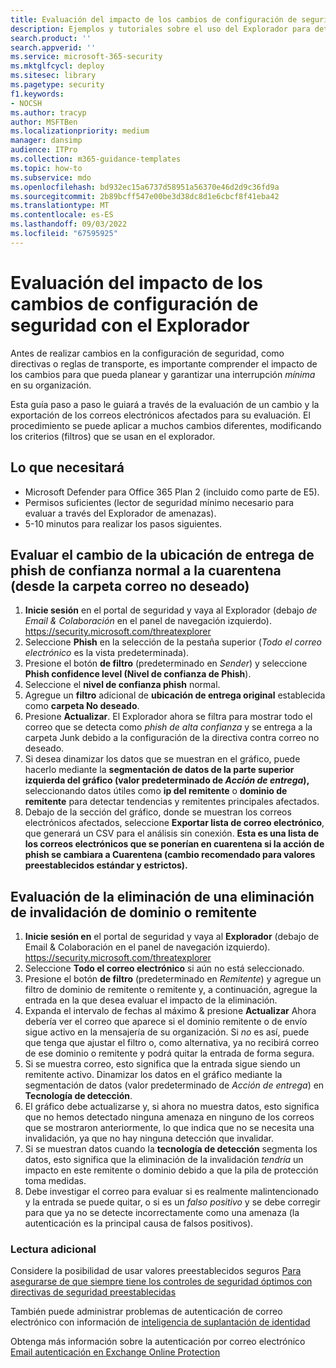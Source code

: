 ```yaml
---
title: Evaluación del impacto de los cambios de configuración de seguridad con el Explorador
description: Ejemplos y tutoriales sobre el uso del Explorador para determinar el impacto de un cambio de control de seguridad (configuración) en Microsoft Defender para Office 365
search.product: ''
search.appverid: ''
ms.service: microsoft-365-security
ms.mktglfcycl: deploy
ms.sitesec: library
ms.pagetype: security
f1.keywords:
- NOCSH
ms.author: tracyp
author: MSFTBen
ms.localizationpriority: medium
manager: dansimp
audience: ITPro
ms.collection: m365-guidance-templates
ms.topic: how-to
ms.subservice: mdo
ms.openlocfilehash: bd932ec15a6737d58951a56370e46d2d9c36fd9a
ms.sourcegitcommit: 2b89bcff547e00be3d38dc8d1e6cbcf8f41eba42
ms.translationtype: MT
ms.contentlocale: es-ES
ms.lasthandoff: 09/03/2022
ms.locfileid: "67595925"
---
```

# <a name="assess-the-impact-of-security-configuration-changes-with-explorer"></a>Evaluación del impacto de los cambios de configuración de seguridad con el Explorador

Antes de realizar cambios en la configuración de seguridad, como directivas o reglas de transporte, es importante comprender el impacto de los cambios para que pueda planear y garantizar una interrupción *mínima* en su organización.

Esta guía paso a paso le guiará a través de la evaluación de un cambio y la exportación de los correos electrónicos afectados para su evaluación. El procedimiento se puede aplicar a muchos cambios diferentes, modificando los criterios (filtros) que se usan en el explorador.

## <a name="what-youll-need"></a>Lo que necesitará

- Microsoft Defender para Office 365 Plan 2 (incluido como parte de E5).
- Permisos suficientes (lector de seguridad mínimo necesario para evaluar a través del Explorador de amenazas).
- 5-10 minutos para realizar los pasos siguientes.

## <a name="assess-changing-normal-confidence-phish-delivery-location-to-quarantine-from-the-junk-email-folder"></a>Evaluar el cambio de la ubicación de entrega de phish de confianza normal a la cuarentena (desde la carpeta correo no deseado)

1. **Inicie sesión** en el portal de seguridad y vaya al Explorador (debajo *de Email & Colaboración* en el panel de navegación izquierdo). <https://security.microsoft.com/threatexplorer>
1. Seleccione **Phish** en la selección de la pestaña superior (*Todo el correo electrónico* es la vista predeterminada).
1. Presione el botón **de filtro** (predeterminado en *Sender*) y seleccione **Phish confidence level (Nivel de confianza de Phish**).
1. Seleccione el **nivel de confianza phish** normal.
1. Agregue un **filtro** adicional de **ubicación de entrega original** establecida como **carpeta No deseado**.
1. Presione **Actualizar**. El Explorador ahora se filtra para mostrar todo el correo que se detecta como *phish de alta confianza* y se entrega a la carpeta Junk debido a la configuración de la directiva contra correo no deseado.
1. Si desea dinamizar los datos que se muestran en el gráfico, puede hacerlo mediante la **segmentación de datos de la parte superior izquierda del gráfico (valor predeterminado de *Acción de entrega*),** seleccionando datos útiles como **ip del remitente** o **dominio de remitente** para detectar tendencias y remitentes principales afectados.
1. Debajo de la sección del gráfico, donde se muestran los correos electrónicos afectados, seleccione **Exportar lista de correo electrónico**, que generará un CSV para el análisis sin conexión. **Esta es una lista de los correos electrónicos que se ponerían en cuarentena si la acción de phish se cambiara a Cuarentena (cambio recomendado para valores preestablecidos estándar y estrictos).**

## <a name="assess-removing-a-sender--domain-override-removal"></a>Evaluación de la eliminación de una eliminación de invalidación de dominio o remitente

1. **Inicie sesión en** el portal de seguridad y vaya al **Explorador** (debajo de Email & Colaboración en el panel de navegación izquierdo). <https://security.microsoft.com/threatexplorer>
1. Seleccione **Todo el correo electrónico** si aún no está seleccionado.
1. Presione el botón **de filtro** (predeterminado en *Remitente*) y agregue un filtro de dominio de remitente o remitente y, a continuación, agregue la entrada en la que desea evaluar el impacto de la eliminación.
1. Expanda el intervalo de fechas al máximo & presione **Actualizar** Ahora debería ver el correo que aparece si el dominio remitente o de envío sigue activo en la mensajería de su organización. Si *no* es así, puede que tenga que ajustar el filtro o, como alternativa, ya no recibirá correo de ese dominio o remitente y podrá quitar la entrada de forma segura.
1. Si se muestra correo, esto significa que la entrada sigue siendo un remitente activo. Dinamizar los datos en el gráfico mediante la segmentación de datos (valor predeterminado de *Acción de entrega*) en **Tecnología de detección**.
1. El gráfico debe actualizarse y, si ahora no muestra datos, esto significa que no hemos detectado ninguna amenaza en ninguno de los correos que se mostraron anteriormente, lo que indica que no se necesita una invalidación, ya que no hay ninguna detección que invalidar.
1. Si se muestran datos cuando la **tecnología de detección** segmenta los datos, esto significa que la eliminación de la invalidación *tendría* un impacto en este remitente o dominio debido a que la pila de protección toma medidas.
1. Debe investigar el correo para evaluar si es realmente malintencionado y la entrada se puede quitar, o si es un *falso positivo* y se debe corregir para que ya no se detecte incorrectamente como una amenaza (la autenticación es la principal causa de falsos positivos).

### <a name="further-reading"></a>Lectura adicional

Considere la posibilidad de usar valores preestablecidos seguros [Para asegurarse de que siempre tiene los controles de seguridad óptimos con directivas de seguridad preestablecidas](/microsoft-365/security/office-365-security/step-by-step-guides/ensuring-you-always-have-the-optimal-security-controls-with-preset-security-policies)

También puede administrar problemas de autenticación de correo electrónico con información de [inteligencia de suplantación de identidad](/microsoft-365/security/office-365-security/learn-about-spoof-intelligence)

Obtenga más información sobre la autenticación por correo electrónico [Email autenticación en Exchange Online Protection](/microsoft-365/security/office-365-security/email-validation-and-authentication)

